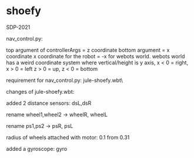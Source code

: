 # shoefy
SDP-2021

nav_control.py:

top argument of controllerArgs = z coordinate
bottom argument = x coordinate
x coordinate for the robot = -x for webots world.
webots world has a weird coordinate system where vertical/height is y axis,
x < 0 = right, x > 0 = left
z > 0 = up, z < 0 = bottom

requirement for nav_control.py:
jule-shoefy.wbt\\

changes of jule-shoefy.wbt:

added 2 distance sensors: dsL,dsR

rename wheel1,wheel2 -> wheelR, wheelL

rename ps1,ps2 -> psR, psL

radius of wheels attached with motor: 0.1 from 0.31

added a gyroscope: gyro
